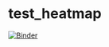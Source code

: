 # test_heatmap
[![Binder](https://mybinder.org/badge_logo.svg)](https://mybinder.org/v2/gh/Peter-Hogg/test_heatmap/master?filepath=https%3A%2F%2Fgithub.com%2FPeter-Hogg%2Ftest_heatmap%2Fblob%2Fmaster%2FTest_HeatMap.ipynb)
